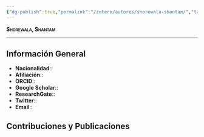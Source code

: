 ```yaml
---
{"dg-publish":true,"permalink":"/zotero/autores/shorewala-shantam/","tags":["#autor","#researcher"]}
---
```



<span style="font-variant:small-caps; font-weight: bold;"> Shorewala, Shantam </span>

---


## Información General

- **Nacionalidad**:: 
- **Afiliación**:: 
- **ORCID**:: 
- **Google Scholar**:: 
- **ResearchGate**:: 
- **Twitter**:: 
- **Email**::
  
## Contribuciones y Publicaciones







